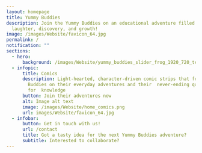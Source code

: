 ```yaml
---
layout: homepage
title: Yummy Buddies
description: Join the Yummy Buddies on an educational adventure filled with
  laughter, discovery, and growth!
image: /images/Website/favicon_64.jpg
permalink: /
notification: ""
sections:
  - hero:
      background: /images/Website/yummy_buddies_slider_frog_1920_720_text2.jpg
  - infopic:
      title: Comics
      description: Light-hearted, character-driven comic strips that follow the Yummy
        Buddies on their everyday adventures and their  never-ending quest
        for  knowledge
      button: Join their adventures now
      alt: Image alt text
      image: /images/Website/home_comics.png
      url: images/Website/favicon_64.jpg
  - infobar:
      button: Get in touch with us!
      url: /contact
      title: Got a tasty idea for the next Yummy Buddies adventure?
      subtitle: Interested to collaborate?
---
```

